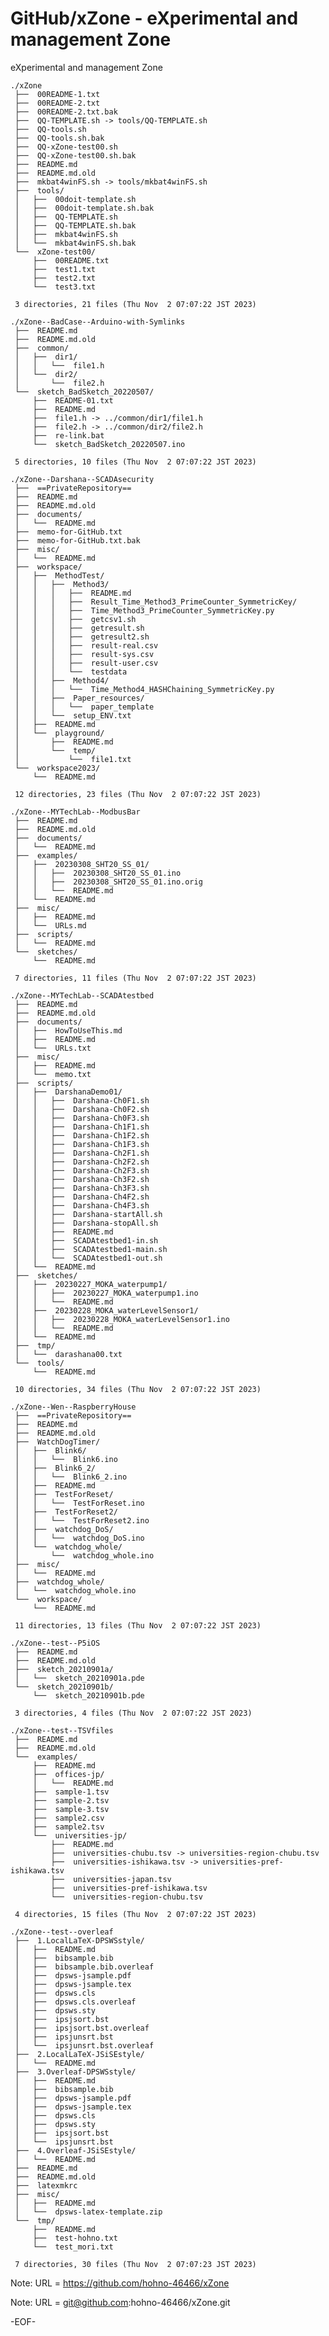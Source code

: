 # GitHub/xZone - eXperimental and management Zone

eXperimental and management Zone

    ./xZone
     ├──  00README-1.txt
     ├──  00README-2.txt
     ├──  00README-2.txt.bak
     ├──  QQ-TEMPLATE.sh -> tools/QQ-TEMPLATE.sh
     ├──  QQ-tools.sh
     ├──  QQ-tools.sh.bak
     ├──  QQ-xZone-test00.sh
     ├──  QQ-xZone-test00.sh.bak
     ├──  README.md
     ├──  README.md.old
     ├──  mkbat4winFS.sh -> tools/mkbat4winFS.sh
     ├──  tools/
     │   ├──  00doit-template.sh
     │   ├──  00doit-template.sh.bak
     │   ├──  QQ-TEMPLATE.sh
     │   ├──  QQ-TEMPLATE.sh.bak
     │   ├──  mkbat4winFS.sh
     │   └──  mkbat4winFS.sh.bak
     └──  xZone-test00/
         ├──  00README.txt
         ├──  test1.txt
         ├──  test2.txt
         └──  test3.txt
     
     3 directories, 21 files (Thu Nov  2 07:07:22 JST 2023)

    ./xZone--BadCase--Arduino-with-Symlinks
     ├──  README.md
     ├──  README.md.old
     ├──  common/
     │   ├──  dir1/
     │   │   └──  file1.h
     │   └──  dir2/
     │       └──  file2.h
     └──  sketch_BadSketch_20220507/
         ├──  README-01.txt
         ├──  README.md
         ├──  file1.h -> ../common/dir1/file1.h
         ├──  file2.h -> ../common/dir2/file2.h
         ├──  re-link.bat
         └──  sketch_BadSketch_20220507.ino
     
     5 directories, 10 files (Thu Nov  2 07:07:22 JST 2023)

    ./xZone--Darshana--SCADAsecurity
     ├──  ==PrivateRepository==
     ├──  README.md
     ├──  README.md.old
     ├──  documents/
     │   └──  README.md
     ├──  memo-for-GitHub.txt
     ├──  memo-for-GitHub.txt.bak
     ├──  misc/
     │   └──  README.md
     ├──  workspace/
     │   ├──  MethodTest/
     │   │   ├──  Method3/
     │   │   │   ├──  README.md
     │   │   │   ├──  Result_Time_Method3_PrimeCounter_SymmetricKey/
     │   │   │   ├──  Time_Method3_PrimeCounter_SymmetricKey.py
     │   │   │   ├──  getcsv1.sh
     │   │   │   ├──  getresult.sh
     │   │   │   ├──  getresult2.sh
     │   │   │   ├──  result-real.csv
     │   │   │   ├──  result-sys.csv
     │   │   │   ├──  result-user.csv
     │   │   │   └──  testdata
     │   │   ├──  Method4/
     │   │   │   └──  Time_Method4_HASHChaining_SymmetricKey.py
     │   │   ├──  Paper_resources/
     │   │   │   └──  paper_template
     │   │   └──  setup_ENV.txt
     │   ├──  README.md
     │   └──  playground/
     │       ├──  README.md
     │       └──  temp/
     │           └──  file1.txt
     └──  workspace2023/
         └──  README.md
     
     12 directories, 23 files (Thu Nov  2 07:07:22 JST 2023)

    ./xZone--MYTechLab--ModbusBar
     ├──  README.md
     ├──  README.md.old
     ├──  documents/
     │   └──  README.md
     ├──  examples/
     │   ├──  20230308_SHT20_SS_01/
     │   │   ├──  20230308_SHT20_SS_01.ino
     │   │   ├──  20230308_SHT20_SS_01.ino.orig
     │   │   └──  README.md
     │   └──  README.md
     ├──  misc/
     │   ├──  README.md
     │   └──  URLs.md
     ├──  scripts/
     │   └──  README.md
     └──  sketches/
         └──  README.md
     
     7 directories, 11 files (Thu Nov  2 07:07:22 JST 2023)

    ./xZone--MYTechLab--SCADAtestbed
     ├──  README.md
     ├──  README.md.old
     ├──  documents/
     │   ├──  HowToUseThis.md
     │   ├──  README.md
     │   └──  URLs.txt
     ├──  misc/
     │   ├──  README.md
     │   └──  memo.txt
     ├──  scripts/
     │   ├──  DarshanaDemo01/
     │   │   ├──  Darshana-Ch0F1.sh
     │   │   ├──  Darshana-Ch0F2.sh
     │   │   ├──  Darshana-Ch0F3.sh
     │   │   ├──  Darshana-Ch1F1.sh
     │   │   ├──  Darshana-Ch1F2.sh
     │   │   ├──  Darshana-Ch1F3.sh
     │   │   ├──  Darshana-Ch2F1.sh
     │   │   ├──  Darshana-Ch2F2.sh
     │   │   ├──  Darshana-Ch2F3.sh
     │   │   ├──  Darshana-Ch3F2.sh
     │   │   ├──  Darshana-Ch3F3.sh
     │   │   ├──  Darshana-Ch4F2.sh
     │   │   ├──  Darshana-Ch4F3.sh
     │   │   ├──  Darshana-startAll.sh
     │   │   ├──  Darshana-stopAll.sh
     │   │   ├──  README.md
     │   │   ├──  SCADAtestbed1-in.sh
     │   │   ├──  SCADAtestbed1-main.sh
     │   │   └──  SCADAtestbed1-out.sh
     │   └──  README.md
     ├──  sketches/
     │   ├──  20230227_MOKA_waterpump1/
     │   │   ├──  20230227_MOKA_waterpump1.ino
     │   │   └──  README.md
     │   ├──  20230228_MOKA_waterLevelSensor1/
     │   │   ├──  20230228_MOKA_waterLevelSensor1.ino
     │   │   └──  README.md
     │   └──  README.md
     ├──  tmp/
     │   └──  darashana00.txt
     └──  tools/
         └──  README.md
     
     10 directories, 34 files (Thu Nov  2 07:07:22 JST 2023)

    ./xZone--Wen--RaspberryHouse
     ├──  ==PrivateRepository==
     ├──  README.md
     ├──  README.md.old
     ├──  WatchDogTimer/
     │   ├──  Blink6/
     │   │   └──  Blink6.ino
     │   ├──  Blink6_2/
     │   │   └──  Blink6_2.ino
     │   ├──  README.md
     │   ├──  TestForReset/
     │   │   └──  TestForReset.ino
     │   ├──  TestForReset2/
     │   │   └──  TestForReset2.ino
     │   ├──  watchdog_DoS/
     │   │   └──  watchdog_DoS.ino
     │   └──  watchdog_whole/
     │       └──  watchdog_whole.ino
     ├──  misc/
     │   └──  README.md
     ├──  watchdog_whole/
     │   └──  watchdog_whole.ino
     └──  workspace/
         └──  README.md
     
     11 directories, 13 files (Thu Nov  2 07:07:22 JST 2023)

    ./xZone--test--P5iOS
     ├──  README.md
     ├──  README.md.old
     ├──  sketch_20210901a/
     │   └──  sketch_20210901a.pde
     └──  sketch_20210901b/
         └──  sketch_20210901b.pde
     
     3 directories, 4 files (Thu Nov  2 07:07:22 JST 2023)

    ./xZone--test--TSVfiles
     ├──  README.md
     ├──  README.md.old
     └──  examples/
         ├──  README.md
         ├──  offices-jp/
         │   └──  README.md
         ├──  sample-1.tsv
         ├──  sample-2.tsv
         ├──  sample-3.tsv
         ├──  sample2.csv
         ├──  sample2.tsv
         └──  universities-jp/
             ├──  README.md
             ├──  universities-chubu.tsv -> universities-region-chubu.tsv
             ├──  universities-ishikawa.tsv -> universities-pref-ishikawa.tsv
             ├──  universities-japan.tsv
             ├──  universities-pref-ishikawa.tsv
             └──  universities-region-chubu.tsv
     
     4 directories, 15 files (Thu Nov  2 07:07:22 JST 2023)

    ./xZone--test--overleaf
     ├──  1.LocalLaTeX-DPSWSstyle/
     │   ├──  README.md
     │   ├──  bibsample.bib
     │   ├──  bibsample.bib.overleaf
     │   ├──  dpsws-jsample.pdf
     │   ├──  dpsws-jsample.tex
     │   ├──  dpsws.cls
     │   ├──  dpsws.cls.overleaf
     │   ├──  dpsws.sty
     │   ├──  ipsjsort.bst
     │   ├──  ipsjsort.bst.overleaf
     │   ├──  ipsjunsrt.bst
     │   └──  ipsjunsrt.bst.overleaf
     ├──  2.LocalLaTeX-JSiSEstyle/
     │   └──  README.md
     ├──  3.Overleaf-DPSWSstyle/
     │   ├──  README.md
     │   ├──  bibsample.bib
     │   ├──  dpsws-jsample.pdf
     │   ├──  dpsws-jsample.tex
     │   ├──  dpsws.cls
     │   ├──  dpsws.sty
     │   ├──  ipsjsort.bst
     │   └──  ipsjunsrt.bst
     ├──  4.Overleaf-JSiSEstyle/
     │   └──  README.md
     ├──  README.md
     ├──  README.md.old
     ├──  latexmkrc
     ├──  misc/
     │   ├──  README.md
     │   └──  dpsws-latex-template.zip
     └──  tmp/
         ├──  README.md
         ├──  test-hohno.txt
         └──  test_mori.txt
     
     7 directories, 30 files (Thu Nov  2 07:07:23 JST 2023)


Note: URL = https://github.com/hohno-46466/xZone

Note: URL = git@github.com:hohno-46466/xZone.git

-EOF-
